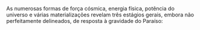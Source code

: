﻿As numerosas formas de força cósmica, energia física, potência do universo e várias materializações revelam três estágios gerais, embora não perfeitamente delineados, de resposta à gravidade do Paraíso: